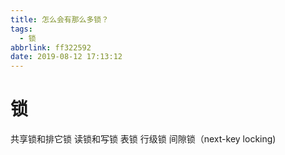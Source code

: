 ```yaml
---
title: 怎么会有那么多锁？
tags:
  - 锁
abbrlink: ff322592
date: 2019-08-12 17:13:12
---
```


# 锁

共享锁和排它锁
读锁和写锁
表锁
行级锁
间隙锁（next-key locking)

